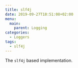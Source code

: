 ```yaml
---
title: slf4j
date: 2019-09-27T18:51:08+02:00
menu:
  main:
    parent: Logging
categories:
  - Loggers
tags:
  - slf4j
---
```


The `slf4j` based implementation.
